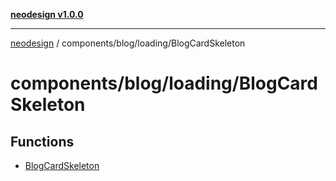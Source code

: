 [**neodesign v1.0.0**](../../../../README.md)

***

[neodesign](../../../../modules.md) / components/blog/loading/BlogCardSkeleton

# components/blog/loading/BlogCardSkeleton

## Functions

- [BlogCardSkeleton](functions/BlogCardSkeleton.md)
